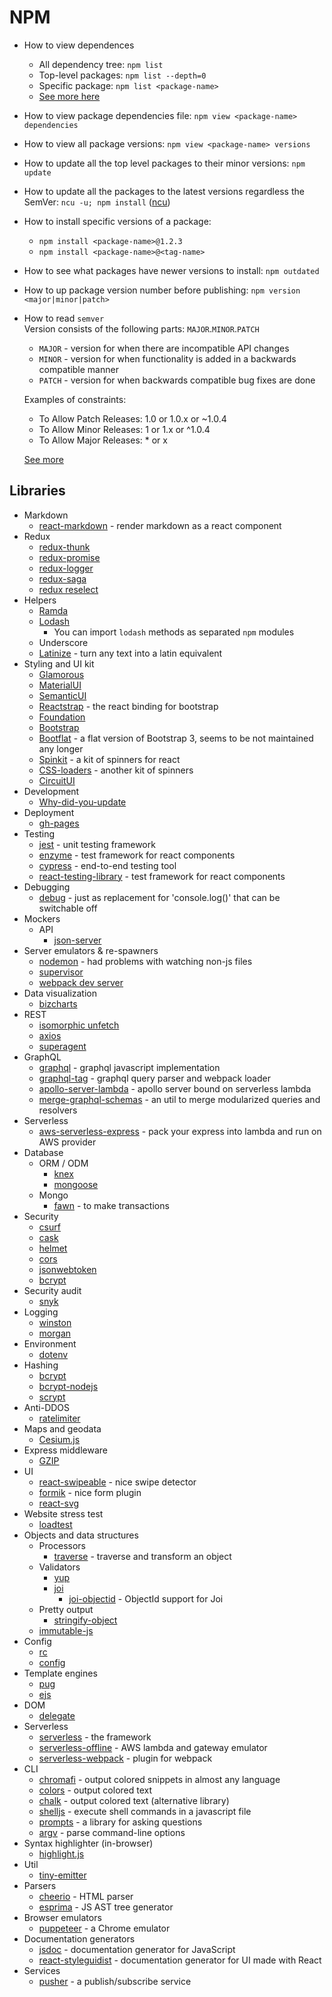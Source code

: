 # NPM

* How to view dependences<br />
    * All dependency tree: `npm list`
    * Top-level packages: `npm list --depth=0`
    * Specific package: `npm list <package-name>`
    * [See more here](https://stackoverflow.com/questions/25997519/how-to-view-the-dependency-tree-of-a-given-npm-module)

* How to view package dependencies file: `npm view <package-name> dependencies`

* How to view all package versions: `npm view <package-name> versions`

* How to update all the top level packages to their minor versions: `npm update`

* How to update all the packages to the latest versions regardless the SemVer: `ncu -u; npm install` ([ncu](https://www.npmjs.com/package/npm-check-updates))

* How to install specific versions of a package:
    * `npm install <package-name>@1.2.3`
    * `npm install <package-name>@<tag-name>`

* How to see what packages have newer versions to install: `npm outdated`

* How to up package version number before publishing: `npm version <major|minor|patch>`

* How to read `semver`<br />
    Version consists of the following parts: `MAJOR`.`MINOR`.`PATCH`
    * `MAJOR` - version for when there are incompatible API changes
    * `MINOR` - version for when functionality is added in a backwards compatible manner
    * `PATCH` - version for when backwards compatible bug fixes are done

    Examples of constraints:
    * To Allow Patch Releases: 1.0 or 1.0.x or ~1.0.4
    * To Allow Minor Releases: 1 or 1.x or ^1.0.4
    * To Allow Major Releases: * or x

    [See more](https://www.hostingadvice.com/how-to/update-npm-packages/)

## Libraries

* Markdown
    * [react-markdown](https://www.npmjs.com/package/react-markdown) - render markdown as a react component
* Redux
    * [redux-thunk](https://www.npmjs.com/package/redux-thunk)
    * [redux-promise](https://www.npmjs.com/package/redux-promise)
    * [redux-logger](https://www.npmjs.com/package/redux-logger)
    * [redux-saga](https://github.com/redux-saga/redux-saga)
    * [redux reselect](https://github.com/reduxjs/reselect)
* Helpers
    * [Ramda](https://ramdajs.com)
    * [Lodash](https://www.npmjs.com/search?q=lodash)
        * You can import `lodash` methods as separated `npm` modules
    * Underscore
    * [Latinize](https://www.npmjs.com/package/latinize) - turn any text into a latin equivalent
* Styling and UI kit
    * [Glamorous](https://glamorous.rocks)
    * [MaterialUI](https://material-ui.com/)
    * [SemanticUI](http://react.semantic-ui.com/)
    * [Reactstrap](https://reactstrap.github.io) - the react binding for bootstrap
    * [Foundation](https://foundation.zurb.com/)
    * [Bootstrap](https://getbootstrap.com/)
    * [Bootflat](http://bootflat.github.io/) - a flat version of Bootstrap 3, seems to be not maintained any longer
    * [Spinkit](http://tobiasahlin.com/spinkit/) - a kit of spinners for react
    * [CSS-loaders](https://github.com/lukehaas/css-loaders) - another kit of spinners
    * [CircuitUI](https://circuit.sumup.com)
* Development
    * [Why-did-you-update](https://www.npmjs.com/package/why-did-you-update)
* Deployment
    * [gh-pages](https://www.npmjs.com/package/gh-pages)
* Testing
    * [jest](https://www.npmjs.com/package/jest) - unit testing framework
    * [enzyme](https://github.com/airbnb/enzyme) - test framework for react components
    * [cypress](https://www.npmjs.com/package/cypress) - end-to-end testing tool
    * [react-testing-library](https://www.npmjs.com/package/react-testing-library) - test framework for react components
* Debugging
    * [debug](https://www.npmjs.com/package/debug) - just as replacement for 'console.log()' that can be switchable off
* Mockers
    * API
        * [json-server](https://github.com/typicode/json-server)
* Server emulators & re-spawners
    * [nodemon](https://www.npmjs.com/package/nodemon) - had problems with watching non-js files
    * [supervisor](https://www.npmjs.com/package/supervisor)
    * [webpack dev server](https://www.npmjs.com/package/webpack-dev-server)
* Data visualization
    * [bizcharts](https://www.npmjs.com/package/bizcharts)
* REST
    * [isomorphic unfetch](https://www.npmjs.com/package/isomorphic-unfetch)
    * [axios](https://www.npmjs.com/package/axios)
    * [superagent](https://www.npmjs.com/package/superagent)
* GraphQL
    * [graphql](https://www.npmjs.com/package/graphql) - graphql javascript implementation
    * [graphql-tag](https://www.npmjs.com/package/graphql-tag) - graphql query parser and webpack loader
    * [apollo-server-lambda](https://www.npmjs.com/package/apollo-server-lambda) - apollo server bound on serverless lambda
    * [merge-graphql-schemas](https://www.npmjs.com/package/merge-graphql-schemas) - an util to merge modularized queries and resolvers
* Serverless
    * [aws-serverless-express](https://www.npmjs.com/package/aws-serverless-express) - pack your express into lambda and run on AWS provider
* Database
    * ORM / ODM
        * [knex](https://knexjs.org/)
        * [mongoose](https://mongoosejs.com/)
    * Mongo
        * [fawn](https://www.npmjs.com/package/fawn) - to make transactions
* Security
    * [csurf]()
    * [cask]()
    * [helmet](https://www.npmjs.com/package/helmet)
    * [cors](https://www.npmjs.com/package/cors)
    * [jsonwebtoken](https://www.npmjs.com/package/jsonwebtoken)
    * [bcrypt](https://www.npmjs.com/package/bcrypt)
* Security audit
    * [snyk](https://www.npmjs.com/package/snyk)
* Logging
    * [winston](https://www.npmjs.com/package/winston)
    * [morgan](https://www.npmjs.com/package/morgan)
* Environment
    * [dotenv](https://www.npmjs.com/package/dotenv)
* Hashing
    * [bcrypt](https://www.npmjs.com/package/bcrypt)
    * [bcrypt-nodejs](https://www.npmjs.com/package/bcrypt-nodejs)
    * [scrypt](https://www.npmjs.com/package/scrypt)
* Anti-DDOS
    * [ratelimiter](https://www.npmjs.com/package/ratelimiter)
* Maps and geodata
    * [Cesium.js](https://cesiumjs.org)
* Express middleware
    * [GZIP](https://www.npmjs.com/package/compression)
* UI
    * [react-swipeable](https://www.npmjs.com/package/react-swipeable) - nice swipe detector
    * [formik](https://www.npmjs.com/package/formik) - nice form plugin
    * [react-svg](https://www.npmjs.com/package/react-svg)
* Website stress test
    * [loadtest](https://www.npmjs.com/package/loadtest)
* Objects and data structures
    * Processors
        * [traverse](https://www.npmjs.com/package/traverse) - traverse and transform an object
    * Validators
        * [yup](https://www.npmjs.com/package/yup)
        * [joi](https://www.npmjs.com/package/joi)
            * [joi-objectid](https://www.npmjs.com/package/joi-objectid) - ObjectId support for Joi
    * Pretty output
        * [stringify-object](https://www.npmjs.com/package/stringify-object)
    * [immutable-js](http://facebook.github.io/immutable-js/)
* Config
    * [rc](https://www.npmjs.com/package/rc)
    * [config](https://www.npmjs.com/package/config)
* Template engines
    * [pug](https://www.npmjs.com/package/pug)
    * [ejs](https://www.npmjs.com/package/ejs)
* DOM
    * [delegate](https://www.npmjs.com/package/delegate)
* Serverless
    * [serverless](https://www.npmjs.com/package/serverless) - the framework
    * [serverless-offline](https://www.npmjs.com/package/serverless-offline) - AWS lambda and gateway emulator
    * [serverless-webpack](https://www.npmjs.com/package/serverless-webpack) - plugin for webpack
* CLI
    * [chromafi](https://www.npmjs.com/package/chromafi) - output colored snippets in almost any language
    * [colors](https://www.npmjs.com/package/colors) - output colored text
    * [chalk](https://www.npmjs.com/package/chalk) - output colored text (alternative library)
    * [shelljs](https://www.npmjs.com/package/shelljs) - execute shell commands in a javascript file
    * [prompts](https://www.npmjs.com/package/prompts) - a library for asking questions
    * [argv](https://www.npmjs.com/package/argv) - parse command-line options
* Syntax highlighter (in-browser)
    * [highlight.js](https://www.npmjs.com/package/highlight.js)
* Util
    * [tiny-emitter](https://www.npmjs.com/package/tiny-emitter)
* Parsers
    * [cheerio](https://www.npmjs.com/package/cheerio) - HTML parser
    * [esprima](https://www.npmjs.com/package/esprima) - JS AST tree generator
* Browser emulators
    * [puppeteer](https://www.npmjs.com/package/puppeteer) - a Chrome emulator
* Documentation generators
    * [jsdoc](https://www.npmjs.com/package/jsdoc) - documentation generator for JavaScript
    * [react-styleguidist](https://github.com/styleguidist/react-styleguidist) - documentation generator for UI made with React
* Services
    * [pusher](https://www.npmjs.com/package/pusher) - a publish/subscribe service
